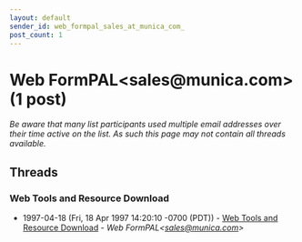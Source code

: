 ```yaml
---
layout: default
sender_id: web_formpal_sales_at_munica_com_
post_count: 1
---
```


# Web FormPAL<sales<span>@</span>munica.com> (1 post)

_Be aware that many list participants used multiple email addresses over their time active on the list. As such this page may not contain all threads available._

## Threads

### Web Tools and Resource Download
+ 1997-04-18 (Fri, 18 Apr 1997 14:20:10 -0700 (PDT)) - [Web Tools and Resource Download](/archive/1997/04/8ffeb4cce8c70aa129ac9efe17514a1245a055617f7de128ba2728ba2b67da10) - _Web FormPAL\<sales@munica.com\>_


